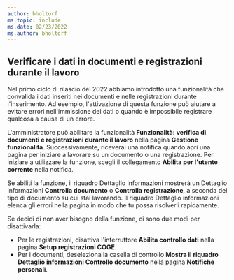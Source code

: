 ```yaml
---
author: bholtorf
ms.topic: include
ms.date: 02/23/2022
ms.author: bholtorf
---
```

## Verificare i dati in documenti e registrazioni durante il lavoro

Nel primo ciclo di rilascio del 2022 abbiamo introdotto una funzionalità che convalida i dati inseriti nei documenti e nelle registrazioni durante l'inserimento. Ad esempio, l'attivazione di questa funzione può aiutare a evitare errori nell'immissione dei dati o quando è impossibile registrare qualcosa a causa di un errore. 

L'amministratore può abilitare la funzionalità **Funzionalità: verifica di documenti e registrazioni durante il lavoro** nella pagina **Gestione funzionalità**. Successivamente, riceverai una notifica quando apri una pagina per iniziare a lavorare su un documento o una registrazione. Per iniziare a utilizzare la funzione, scegli il collegamento **Abilita per l'utente corrente** nella notifica. 

Se abiliti la funzione, il riquadro Dettaglio informazioni mostrerà un Dettaglio informazioni **Controlla documento** o **Controlla registrazione**, a seconda del tipo di documento su cui stai lavorando. Il riquadro Dettaglio informazioni elenca gli errori nella pagina in modo che tu possa risolverli rapidamente.

Se decidi di non aver bisogno della funzione, ci sono due modi per disattivarla:

* Per le registrazioni, disattiva l'interruttore **Abilita controllo dati** nella pagina **Setup registrazioni COGE**.
* Per i documenti, deseleziona la casella di controllo **Mostra il riquadro Dettaglio informazioni Controllo documento** nella pagina **Notifiche personali**.